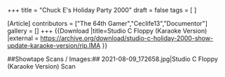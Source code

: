 +++
title = "Chuck E's Holiday Party 2000"
draft = false
tags = [ ]

[Article]
contributors = ["The 64th Gamer","Ceclife13","Documentor"]
gallery = []
+++
{{Download
|title=Studio C Floppy (Karaoke Version)
|external = https://archive.org/download/studio-c-holiday-2000-show-update-karaoke-version/rip.IMA
}}

##Showtape Scans / Images:##
<gallery>
2021-08-09_172658.jpg|Studio C Floppy (Karaoke Version) Scan
</gallery>